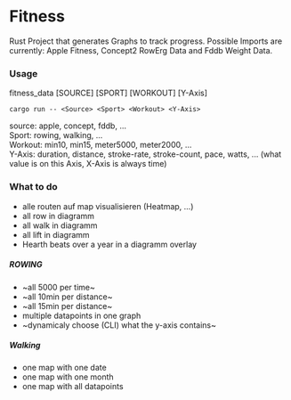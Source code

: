 # Fitness
Rust Project that generates Graphs to track progress. Possible Imports are currently: Apple Fitness, Concept2 RowErg Data and Fddb Weight Data.

### Usage
fitness_data [SOURCE] [SPORT] [WORKOUT] [Y-Axis]
```terminal
cargo run -- <Source> <Sport> <Workout> <Y-Axis>
```
source: apple, concept, fddb, ...  
Sport: rowing, walking, ...  
Workout: min10, min15, meter5000, meter2000, ...  
Y-Axis: duration, distance, stroke-rate, stroke-count, pace, watts, ... (what value is on this Axis, X-Axis is always time)

### What to do
- alle routen auf map visualisieren (Heatmap, ...)
- all row in diagramm
- all walk in diagramm
- all lift in diagramm
- Hearth beats over a year in a diagramm overlay

##### ROWING
- ~all 5000 per time~
- ~all 10min per distance~
- ~all 15min per distance~
- multiple datapoints in one graph
- ~dynamicaly choose (CLI) what the y-axis contains~

##### Walking
- one map with one date
- one map with one month
- one map with all datapoints
